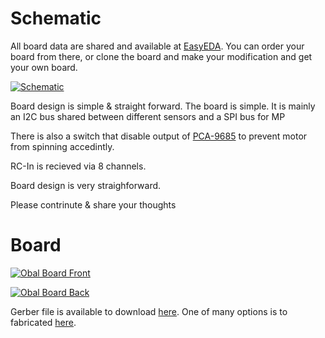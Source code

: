 # Schematic


All board data are shared and available at [EasyEDA](https://oshwlab.com/mohammad.hefny/Ardupilot-OBAL-FCB "EasyEDA"). You can order your board from there, or clone the board and make your modification and get your own board.

[![Schematic](https://raw.githubusercontent.com/HefnySco/OBAL/main/images/ObalSchematic.png "Obal Schematic")](https://raw.githubusercontent.com/HefnySco/OBAL/main/images/ObalSchematic.png "Obal Schematic")


Board design is simple & straight forward. The board is simple. It is mainly an I2C bus shared between different sensors and a SPI bus for MP

There is also a switch that disable output of [PCA-9685](https://cdn-shop.adafruit.com/datasheets/PCA9685.pdf) to prevent motor from spinning accedintly.

RC-In is recieved via 8 channels.


Board design is very straighforward.



Please contrinute & share your thoughts

# Board 

[![Obal Board Front](https://raw.githubusercontent.com/HefnySco/OBAL/main/images/obal_board_front.png "Obal Schematic")](https://raw.githubusercontent.com/HefnySco/OBAL/main/images/obal_board_front.png "Obal Board Front")


[![Obal Board Back](https://raw.githubusercontent.com/HefnySco/OBAL/main/images/obal_board_back.png "Obal Schematic")](https://raw.githubusercontent.com/HefnySco/OBAL/main/images/obal_board_back.png "Obal Board Back")



Gerber file is available to download [here](https://github.com/HefnySco/OBAL/tree/main/Hardware). 
One of many options is to fabricated [here](https://cart.jlcpcb.com/quote).